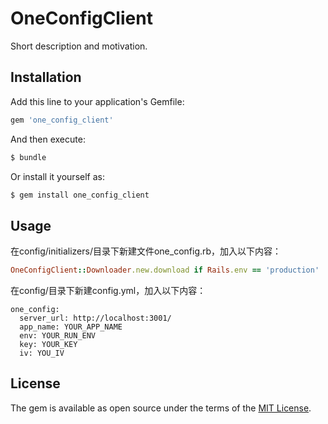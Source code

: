 # OneConfigClient
Short description and motivation.

## Installation
Add this line to your application's Gemfile:

```ruby
gem 'one_config_client'
```

And then execute:
```bash
$ bundle
```

Or install it yourself as:
```bash
$ gem install one_config_client
```

## Usage
在config/initializers/目录下新建文件one_config.rb，加入以下内容：
```ruby
OneConfigClient::Downloader.new.download if Rails.env == 'production'
```

在config/目录下新建config.yml，加入以下内容：
```
one_config:
  server_url: http://localhost:3001/
  app_name: YOUR_APP_NAME
  env: YOUR_RUN_ENV
  key: YOUR_KEY
  iv: YOU_IV
```


## License
The gem is available as open source under the terms of the [MIT License](http://opensource.org/licenses/MIT).
